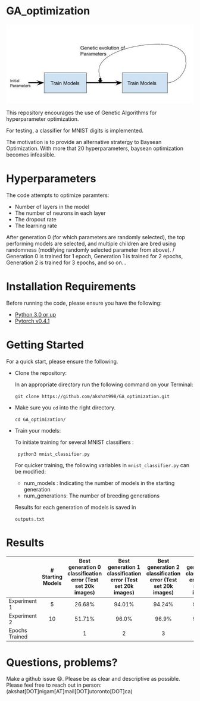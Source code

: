 # GA_optimization

![Overview image](img.jpg)


This repository encourages the use of Genetic Algorithms for hyperparameter optimization. 

For testing, a classifier for MNIST digits is implemented. 

The motivation is to provide an alternative stratergy to Baysean Optimization. With more that 20 hyperparameters, baysean optimization becomes infeasible. 

# Hyperparameters

The code attempts to optimize paramters:

- Number of layers in the model
- The number of neurons in each layer
- The dropout rate
- The learning rate 

After generation 0 (for which parameters are randomly selected), the top performing models are selected, and multiple children are bred using randomness (modifying randomly selected parameter from above). /
Generation 0 is trained for 1 epoch, Generation 1 is trained for 2 epochs, Generation 2 is trained for 3 epochs, and so on...


# Installation Requirements

Before running the code, please ensure you have the following:

- [Python 3.0 or up](https://www.python.org/download/releases/3.0/)
- [Pytorch v0.4.1](https://pytorch.org/)

# Getting Started

For a quick start, please ensure the following.

- Clone the repository:

  In an appropriate directory run the following command on your Terminal:

  `git clone https://github.com/akshat998/GA_optimization.git`

- Make sure you `cd` into the right directory.

  `cd GA_optimization/`

- Train your models:

  To initiate training for several MNIST classifiers :

  ` python3 mnist_classifier.py`

  For quicker training, the following variables in `mnist_classifier.py` can be modified:
   - num_models     : Indicating the number of models in the starting generation
   - num_generations: The number of breeding generations

  Results for each generation of models is saved in 

   `outputs.txt`

# Results
|                | # Starting Models | Best generation 0 classification error (Test set 20k images) | Best generation 1 classification error (Test set 20k images) | Best generation 2  classification error  (Test set 20k images) | Best generation 3 classification error (Test set 20k images) |
|----------------|:-----------------:|:------------------------------------------------------------:|:------------------------------------------------------------:|:--------------------------------------------------------------:|:------------------------------------------------------------:|
| Experiment 1   |         5         |                            26.68%                            |                            94.01%                            |                             94.24%                             |                            94.32%                            |
| Experiment 2   |         10        |                            51.71%                            |                             96.0%                            |                              96.9%                             |                            96.58%                            |
| Epochs Trained |                   |                               1                              |                               2                              |                                3                               |                               4                              |
# Questions, problems?

Make a github issue 😄. Please be as clear and descriptive as possible. Please feel free to reach
out in person: (akshat[DOT]nigam[AT]mail[DOT]utoronto[DOT]ca)

